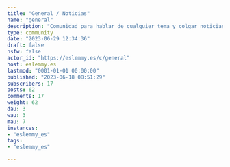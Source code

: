 ```yaml
---
title: "General / Noticias" 
name: "general"
description: "Comunidad para hablar de cualquier tema y colgar noticias."
type: community
date: "2023-06-29 12:34:36"
draft: false
nsfw: false
actor_id: "https://eslemmy.es/c/general"
host: eslemmy.es
lastmod: "0001-01-01 00:00:00"
published: "2023-06-18 08:51:29"
subscribers: 17
posts: 62
comments: 17
weight: 62
dau: 3
wau: 3
mau: 7
instances:
- "eslemmy_es"
tags: 
- "eslemmy_es"

---
```

